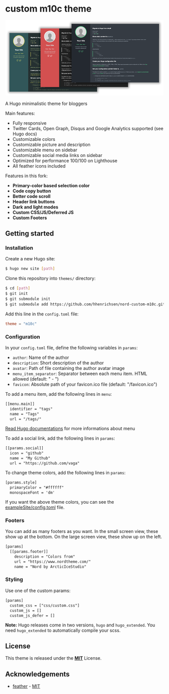 # custom m10c theme

![Intro](https://github.com/vaga/hugo-theme-m10c/blob/master/images/cover.png)

A Hugo minimalistic theme for bloggers

Main features:

- Fully responsive
- Twitter Cards, Open Graph, Disqus and Google Analytics supported (see Hugo docs)
- Customizable colors
- Customizable picture and description
- Customizable menu on sidebar
- Customizable social media links on sidebar
- Optimized for performance 100/100 on Lighthouse
- All feather icons included

Features in this fork:
- **Primary-color based selection color**
- **Code copy button**
- **Better code scroll**
- **Header link buttons**
- **Dark and light modes**
- **Custom CSS/JS/Deferred JS**
- **Custom Footers**

## Getting started

### Installation

Create a new Hugo site:
```bash
$ hugo new site [path]
```

Clone this repository into `themes/` directory:
```bash
$ cd [path]
$ git init
$ git submodule init
$ git submodule add https://github.com/hhenrichsen/nord-custom-m10c.git themes/m10c
```

Add this line  in the `config.toml` file:
```toml
theme = "m10c"
```

### Configuration

In your `config.toml` file, define the following variables in `params`:

- `author`: Name of the author
- `description`: Short description of the author
- `avatar`: Path of file containing the author avatar image
- `menu_item_separator`: Separator between each menu item. HTML allowed (default: " - ")
- `favicon`: Absolute path of your favicon.ico file (default: "/favicon.ico")

To add a menu item, add the following lines in `menu`:

```
[[menu.main]]
  identifier = "tags"
  name = "Tags"
  url = "/tags/"
```

[Read Hugo documentations](https://gohugo.io/content-management/menus/#readout) for more informations about menu

To add a social link, add the following lines in `params`:

```
[[params.social]]
  icon = "github"
  name = "My Github"
  url = "https://github.com/vaga"
```

To change theme colors, add the following lines in `params`:

```
[params.style]
  primaryColor = "#ffffff"
  monospaceFont = 'dm'
```

If you want the above theme colors, you can see the [exampleSite/config.toml](/exampleSite/config.toml) file.

### Footers

You can add as many footers as you want. In the small screen view, these show up
at the bottom. On the large screen view, these show up on the left.
```
[params]
  [[params.footer]]
    description = "Colors from"
    url = "https://www.nordtheme.com/"
    name = "Nord by ArcticIceStudio"
```

### Styling

Use one of the custom params:
```
[params]
  custom_css = ["css/custom.css"]
  custom_js = []
  custom_js_defer = []
```

**Note:** Hugo releases come in two versions, `hugo` and `hugo_extended`. You need `hugo_extended` to automatically compile your scss.

## License

This theme is released under the [**MIT**](/LICENSE.md) License.

## Acknowledgements

- [feather](https://feathericons.com/) - [MIT](https://github.com/feathericons/feather/blob/master/LICENSE)
